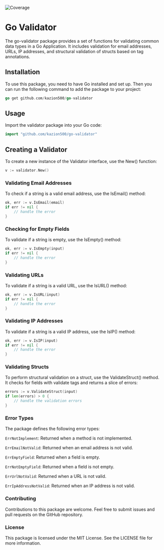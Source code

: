 ![Coverage](https://github.com/Kazion500/go-validator/actions/workflows/coverage.yml/badge.svg)

# Go Validator

The go-validator package provides a set of functions for validating common data types in a Go Application. It includes validation for email addresses, URLs, IP addresses, and structural validation of structs based on tag annotations.

## Installation

To use this package, you need to have Go installed and set up. Then you can run the following command to add the package to your project:

```go
go get github.com/kazion500/go-validator
```

## Usage

Import the validator package into your Go code:

```go
import "github.com/kazion500/go-validator"
```

## Creating a Validator

To create a new instance of the Validator interface, use the New() function:

```go
v := validator.New()
```

### Validating Email Addresses

To check if a string is a valid email address, use the IsEmail() method:

```go
ok, err := v.IsEmail(email)
if err != nil {
    // handle the error
}
```

### Checking for Empty Fields

To validate if a string is empty, use the IsEmpty() method:

```go
ok, err := v.IsEmpty(input)
if err != nil {
    // handle the error
}
```

### Validating URLs

To validate if a string is a valid URL, use the IsURL() method:

```go
ok, err := v.IsURL(input)
if err != nil {
    // handle the error
}
```

### Validating IP Addresses

To validate if a string is a valid IP address, use the IsIP() method:

```go
ok, err := v.IsIP(input)
if err != nil {
    // handle the error
}
```

### Validating Structs

To perform structural validation on a struct, use the ValidateStruct() method. It checks for fields with validate tags and returns a slice of errors:

```go
errors := v.ValidateStruct(input)
if len(errors) > 0 {
    // handle the validation errors
}
```

### Error Types

The package defines the following error types:

`ErrNotImplement`: Returned when a method is not implemented.

`ErrEmailNotValid`: Returned when an email address is not valid.

`ErrEmptyField`: Returned when a field is empty.

`ErrNotEmptyField`: Returned when a field is not empty.

`ErrUrlNotValid`: Returned when a URL is not valid.

`ErrIpAddressNotValid`: Returned when an IP address is not valid.

### Contributing

Contributions to this package are welcome. Feel free to submit issues and pull requests on the GitHub repository.

### License

This package is licensed under the MIT License. See the LICENSE file for more information.

